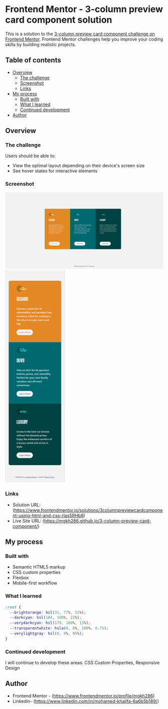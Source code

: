 # Frontend Mentor - 3-column preview card component solution

This is a solution to the [3-column preview card component challenge on Frontend Mentor](https://www.frontendmentor.io/challenges/3column-preview-card-component-pH92eAR2-). Frontend Mentor challenges help you improve your coding skills by building realistic projects.

## Table of contents

- [Overview](#overview)
  - [The challenge](#the-challenge)
  - [Screenshot](#screenshot)
  - [Links](#links)
- [My process](#my-process)
  - [Built with](#built-with)
  - [What I learned](#what-i-learned)
  - [Continued development](#continued-development)
- [Author](#author)

## Overview

### The challenge

Users should be able to:

- View the optimal layout depending on their device's screen size
- See hover states for interactive elements

### Screenshot

![desktop](https://github.com/mgkh286/3-column-preview-card-component/blob/master/images/screenshot1440.png)
![mobile](https://github.com/mgkh286/3-column-preview-card-component/blob/master/images/screenshot375.png)

### Links

- Solution URL: (https://www.frontendmentor.io/solutions/3columnpreviewcardcomponent-using-html-and-css-rlas5RHb8)
- Live Site URL: (https://mgkh286.github.io/3-column-preview-card-component/)

## My process

### Built with

- Semantic HTML5 markup
- CSS custom properties
- Flexbox
- Mobile-first workflow

### What I learned

```css
:root {
  --brightorange: hsl(31, 77%, 52%);
  --darkcyan: hsl(184, 100%, 22%);
  --verydarkcyan: hsl(179, 100%, 13%);
  --transparentwhite: hsla(0, 0%, 100%, 0.75);
  --verylightgray: hsl(0, 0%, 95%);
}
```

### Continued development

I will continue to develop these areas: CSS Custom Properties, Responsive Design

## Author

- Frontend Mentor - (https://www.frontendmentor.io/profile/mgkh286)
- Linkedin- (https://www.linkedin.com/in/mohamed-khalifa-6a6b5b189/)
